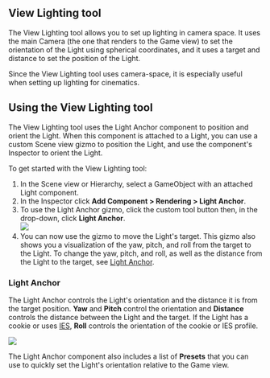 ## View Lighting tool

The View Lighting tool allows you to set up lighting in camera space. It uses the main Camera (the one that renders to the Game view) to set the orientation of the Light using spherical coordinates, and it uses a target and distance to set the position of the Light. 

Since the View Lighting tool uses camera-space, it is especially useful when setting up lighting for cinematics.

## Using the View Lighting tool

The View Lighting tool uses the Light Anchor component to position and orient the Light. When this component is attached to a Light, you can use a custom Scene view gizmo to position the Light, and use the component's Inspector to orient the Light.

To get started with the View Lighting tool:

1. In the Scene view or Hierarchy, select a GameObject with an attached Light component.
2. In the Inspector click **Add Component > Rendering > Light Anchor**.
3. To use the Light Anchor gizmo, click the custom tool button then, in the drop-down, click **Light Anchor**.<br/>![](Images/view-lighting-tool-gizmo.png)
4. You can now use the gizmo to move the Light's target. This gizmo also shows you a visualization of the yaw, pitch, and roll from the target to the Light. To change the yaw, pitch, and roll, as well as the distance from the Light to the target, see [Light Anchor](#light-anchor).

### Light Anchor

The Light Anchor controls the Light's orientation and the distance it is from the target position. **Yaw** and **Pitch** control the orientation and **Distance** controls the distance between the Light and the target. If the Light has a cookie or uses [IES](https://docs.unity3d.com/Packages/com.unity.render-pipelines.high-definition@latest/index.html?subfolder=/manual/IES-Profile.html), **Roll** controls the orientation of the cookie or IES profile.

![](Images/view-lighting-tool-light-anchor.png)

The Light Anchor component also includes a list of **Presets** that you can use to quickly set the Light's orientation relative to the Game view.